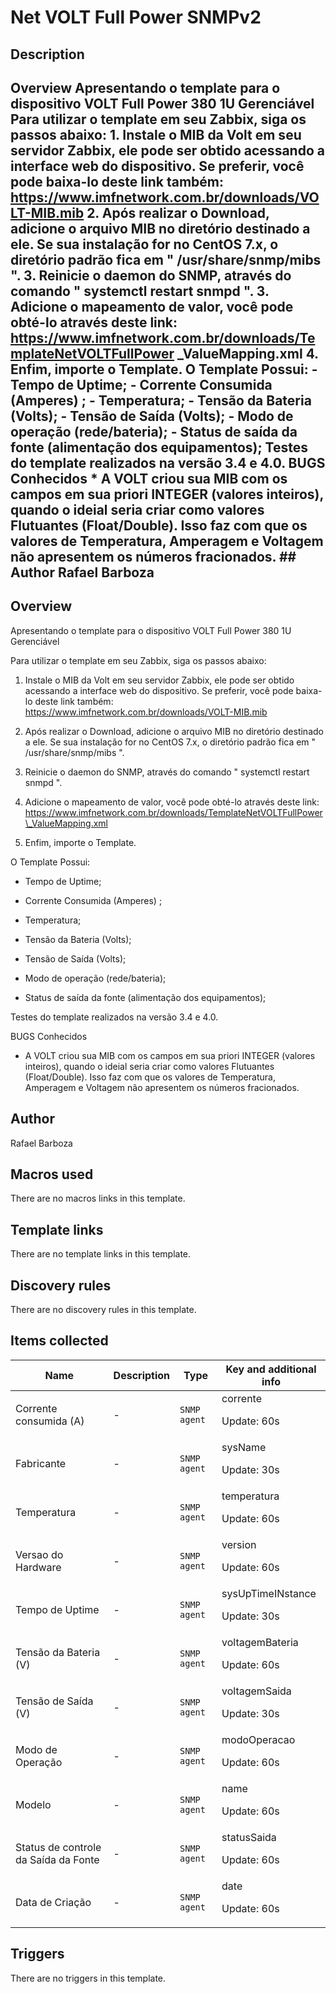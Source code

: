 # Net VOLT Full Power SNMPv2

## Description

## Overview Apresentando o template para o dispositivo VOLT Full Power 380 1U Gerenciável Para utilizar o template em seu Zabbix, siga os passos abaixo: 1. Instale o MIB da Volt em seu servidor Zabbix, ele pode ser obtido acessando a interface web do dispositivo. Se preferir, você pode baixa-lo deste link também: <https://www.imfnetwork.com.br/downloads/VOLT-MIB.mib> 2. Após realizar o Download, adicione o arquivo MIB no diretório destinado a ele. Se sua instalação for no CentOS 7.x, o diretório padrão fica em " /usr/share/snmp/mibs ". 3. Reinicie o daemon do SNMP, através do comando " systemctl restart snmpd ". 3. Adicione o mapeamento de valor, você pode obté-lo através deste link: https://www.imfnetwork.com.br/downloads/TemplateNetVOLTFullPower _ValueMapping.xml 4. Enfim, importe o Template. O Template Possui: - Tempo de Uptime; - Corrente Consumida (Amperes) ; - Temperatura; - Tensão da Bateria (Volts); - Tensão de Saída (Volts); - Modo de operação (rede/bateria); - Status de saída da fonte (alimentação dos equipamentos); Testes do template realizados na versão 3.4 e 4.0. BUGS Conhecidos * A VOLT criou sua MIB com os campos em sua priori INTEGER (valores inteiros), quando o ideial seria criar como valores Flutuantes (Float/Double). Isso faz com que os valores de Temperatura, Amperagem e Voltagem não apresentem os números fracionados. ## Author Rafael Barboza 

## Overview

Apresentando o template para o dispositivo VOLT Full Power 380 1U Gerenciável


Para utilizar o template em seu Zabbix, siga os passos abaixo:


1. Instale o MIB da Volt em seu servidor Zabbix, ele pode ser obtido acessando a interface web do dispositivo. Se preferir, você pode baixa-lo deste link também:   
<https://www.imfnetwork.com.br/downloads/VOLT-MIB.mib>


2. Após realizar o Download, adicione o arquivo MIB no diretório destinado a ele. Se sua instalação for no CentOS 7.x, o diretório padrão fica em " /usr/share/snmp/mibs ".


3. Reinicie o daemon do SNMP, através do comando " systemctl restart snmpd ".


3. Adicione o mapeamento de valor, você pode obté-lo através deste link:  
https://www.imfnetwork.com.br/downloads/TemplateNetVOLTFullPower\_ValueMapping.xml


4. Enfim, importe o Template.


O Template Possui:


- Tempo de Uptime;


- Corrente Consumida (Amperes) ;


- Temperatura;


- Tensão da Bateria (Volts);


- Tensão de Saída (Volts);


- Modo de operação (rede/bateria);


- Status de saída da fonte (alimentação dos equipamentos);


Testes do template realizados na versão 3.4 e 4.0.


 


BUGS Conhecidos


* A VOLT criou sua MIB com os campos em sua priori INTEGER (valores inteiros), quando o ideial seria criar como valores Flutuantes (Float/Double). Isso faz com que os valores de Temperatura, Amperagem e Voltagem não apresentem os números fracionados.


 


 


 



## Author

Rafael Barboza

## Macros used

There are no macros links in this template.

## Template links

There are no template links in this template.

## Discovery rules

There are no discovery rules in this template.

## Items collected

|Name|Description|Type|Key and additional info|
|----|-----------|----|----|
|Corrente consumida (A)|<p>-</p>|`SNMP agent`|corrente<p>Update: 60s</p>|
|Fabricante|<p>-</p>|`SNMP agent`|sysName<p>Update: 30s</p>|
|Temperatura|<p>-</p>|`SNMP agent`|temperatura<p>Update: 60s</p>|
|Versao do Hardware|<p>-</p>|`SNMP agent`|version<p>Update: 60s</p>|
|Tempo de Uptime|<p>-</p>|`SNMP agent`|sysUpTimeINstance<p>Update: 30s</p>|
|Tensão da Bateria (V)|<p>-</p>|`SNMP agent`|voltagemBateria<p>Update: 60s</p>|
|Tensão de Saída (V)|<p>-</p>|`SNMP agent`|voltagemSaida<p>Update: 30s</p>|
|Modo de Operação|<p>-</p>|`SNMP agent`|modoOperacao<p>Update: 60s</p>|
|Modelo|<p>-</p>|`SNMP agent`|name<p>Update: 60s</p>|
|Status de controle da Saída da Fonte|<p>-</p>|`SNMP agent`|statusSaida<p>Update: 60s</p>|
|Data de Criação|<p>-</p>|`SNMP agent`|date<p>Update: 60s</p>|
## Triggers

There are no triggers in this template.

